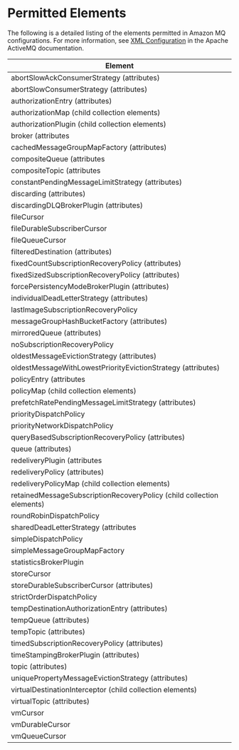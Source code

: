# Permitted Elements<a name="permitted-elements"></a>

The following is a detailed listing of the elements permitted in Amazon MQ configurations\. For more information, see [XML Configuration](http://activemq.apache.org/xml-configuration.html) in the Apache ActiveMQ documentation\.


| Element | 
| --- | 
| abortSlowAckConsumerStrategy \(attributes\) | 
| abortSlowConsumerStrategy \(attributes\) | 
| authorizationEntry \(attributes\) | 
| authorizationMap \(child collection elements\) | 
| authorizationPlugin \(child collection elements\) | 
| broker \(attributes | child collection elements\) | 
| cachedMessageGroupMapFactory \(attributes\) | 
| compositeQueue \(attributes | child collection elements\) | 
| compositeTopic \(attributes | child collection elements\) | 
| constantPendingMessageLimitStrategy \(attributes\) | 
| discarding \(attributes\) | 
| discardingDLQBrokerPlugin \(attributes\) | 
| fileCursor | 
| fileDurableSubscriberCursor | 
| fileQueueCursor | 
| filteredDestination \(attributes\) | 
| fixedCountSubscriptionRecoveryPolicy \(attributes\) | 
| fixedSizedSubscriptionRecoveryPolicy \(attributes\) | 
| forcePersistencyModeBrokerPlugin \(attributes\) | 
| individualDeadLetterStrategy \(attributes\) | 
| lastImageSubscriptionRecoveryPolicy | 
| messageGroupHashBucketFactory \(attributes\) | 
| mirroredQueue \(attributes\) | 
| noSubscriptionRecoveryPolicy | 
| oldestMessageEvictionStrategy \(attributes\) | 
| oldestMessageWithLowestPriorityEvictionStrategy \(attributes\) | 
| policyEntry \(attributes | child collection elements\) | 
| policyMap \(child collection elements\) | 
| prefetchRatePendingMessageLimitStrategy \(attributes\) | 
| priorityDispatchPolicy | 
| priorityNetworkDispatchPolicy | 
| queryBasedSubscriptionRecoveryPolicy \(attributes\) | 
| queue \(attributes\) | 
| redeliveryPlugin \(attributes | child collection elements\) | 
| redeliveryPolicy \(attributes\) | 
| redeliveryPolicyMap \(child collection elements\) | 
| retainedMessageSubscriptionRecoveryPolicy \(child collection elements\) | 
| roundRobinDispatchPolicy | 
| sharedDeadLetterStrategy \(attributes | child collection elements\) | 
| simpleDispatchPolicy | 
| simpleMessageGroupMapFactory | 
| statisticsBrokerPlugin | 
| storeCursor | 
| storeDurableSubscriberCursor \(attributes\) | 
| strictOrderDispatchPolicy | 
| tempDestinationAuthorizationEntry \(attributes\) | 
| tempQueue \(attributes\) | 
| tempTopic \(attributes\) | 
| timedSubscriptionRecoveryPolicy \(attributes\) | 
| timeStampingBrokerPlugin \(attributes\) | 
| topic \(attributes\) | 
| uniquePropertyMessageEvictionStrategy \(attributes\) | 
| virtualDestinationInterceptor \(child collection elements\) | 
| virtualTopic \(attributes\) | 
| vmCursor | 
| vmDurableCursor | 
| vmQueueCursor | 
